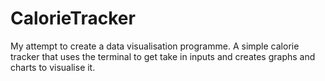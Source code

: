 # CalorieTracker
My attempt to create a data visualisation programme. A simple calorie tracker that uses the terminal to get take in inputs and creates graphs and charts to visualise it.

